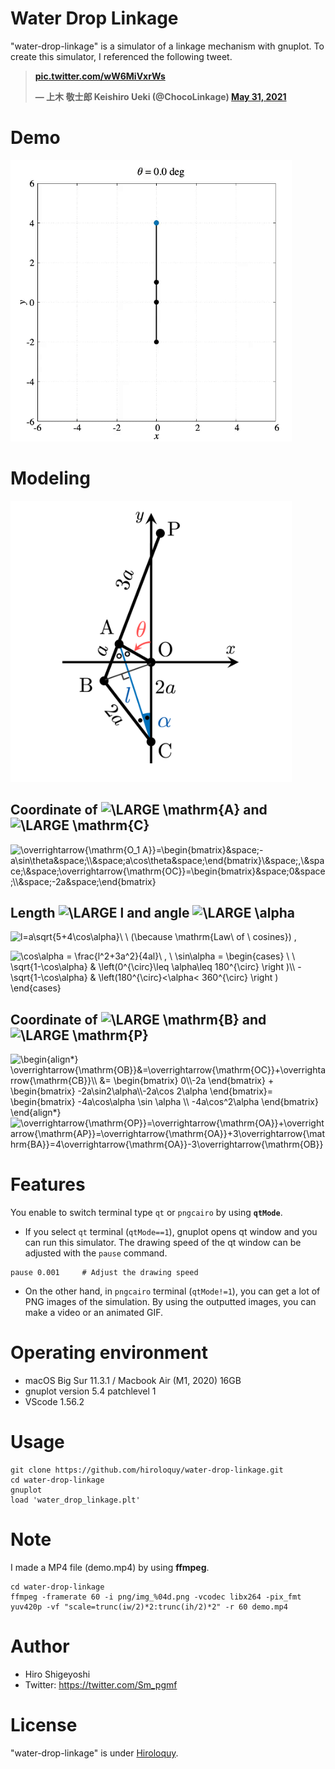 # Water Drop Linkage
"water-drop-linkage" is a simulator of a linkage mechanism  with gnuplot.
To create this simulator, I referenced the following tweet.

**<blockquote class="twitter-tweet"><p lang="und" dir="ltr"><a href="https://t.co/wW6MiVxrWs">pic.twitter.com/wW6MiVxrWs</a></p>&mdash; 上木 敬士郎 Keishiro Ueki (@ChocoLinkage) <a href="https://twitter.com/ChocoLinkage/status/1399198044122271746?ref_src=twsrc%5Etfw">May 31, 2021</a></blockquote>**

# Demo
<img src="demo_2x.gif" width="450" alt="demo_2x.gif" title="demo_2x.gif">

# Modeling
<img src="modeling.png" width="450" alt="modeling.png" title="modeling.png">

## Coordinate of <img src="https://latex.codecogs.com/gif.latex?\inline&space;\LARGE&space;\mathrm{A}" title="\LARGE \mathrm{A}" /> and <img src="https://latex.codecogs.com/gif.latex?\inline&space;\LARGE&space;\mathrm{C}" title="\LARGE \mathrm{C}" />
<img src="https://latex.codecogs.com/gif.latex?\overrightarrow{\mathrm{OA}}=\begin{bmatrix}&space;-a\sin\theta&space;\\&space;a\cos\theta&space;\end{bmatrix}\&space;,\&space;\&space;\overrightarrow{\mathrm{OC}}=\begin{bmatrix}&space;0&space;\\&space;-2a&space;\end{bmatrix}" title="\overrightarrow{\mathrm{O_1 A}}=\begin{bmatrix}&space;-a\sin\theta&space;\\&space;a\cos\theta&space;\end{bmatrix}\&space;,\&space;\&space;\overrightarrow{\mathrm{OC}}=\begin{bmatrix}&space;0&space;\\&space;-2a&space;\end{bmatrix}" />

## Length <img src="https://latex.codecogs.com/gif.latex?\inline&space;\LARGE&space;l" title="\LARGE l" /> and angle <img src="https://latex.codecogs.com/gif.latex?\inline&space;\LARGE&space;\alpha" title="\LARGE \alpha" />
<img src="https://latex.codecogs.com/gif.latex?l=a\sqrt{5&plus;4\cos\alpha}\&space;\&space;(\because&space;\mathrm{Law\&space;of&space;\&space;cosines})" title="l=a\sqrt{5+4\cos\alpha}\ \ (\because \mathrm{Law\ of \ cosines})" /> ,

<img src="https://latex.codecogs.com/gif.latex?\cos\alpha&space;=&space;\frac{l^2&plus;3a^2}{4al}\&space;,&space;\&space;\sin\alpha&space;=&space;\begin{cases}&space;\&space;\&space;\sqrt{1-\cos\alpha}&space;&&space;\left(0^{\circ}\leq&space;\alpha\leq&space;180^{\circ}&space;\right&space;)\\&space;-\sqrt{1-\cos\alpha}&space;&&space;\left(180^{\circ}<\alpha<&space;360^{\circ}&space;\right&space;)&space;\end{cases}" title="\cos\alpha = \frac{l^2+3a^2}{4al}\ , \ \sin\alpha = \begin{cases} \ \ \sqrt{1-\cos\alpha} & \left(0^{\circ}\leq \alpha\leq 180^{\circ} \right )\\ -\sqrt{1-\cos\alpha} & \left(180^{\circ}<\alpha< 360^{\circ} \right ) \end{cases}" />

## Coordinate of <img src="https://latex.codecogs.com/gif.latex?\inline&space;\LARGE&space;\mathrm{B}" title="\LARGE \mathrm{B}" /> and <img src="https://latex.codecogs.com/gif.latex?\inline&space;\LARGE&space;\mathrm{P}" title="\LARGE \mathrm{P}" />

<img src="https://latex.codecogs.com/gif.latex?\begin{align*}&space;\overrightarrow{\mathrm{OB}}&=\overrightarrow{\mathrm{OC}}&plus;\overrightarrow{\mathrm{CB}}\\&space;&=&space;\begin{bmatrix}&space;0\\-2a&space;\end{bmatrix}&space;&plus;&space;\begin{bmatrix}&space;-2a\sin2\alpha\\-2a\cos&space;2\alpha&space;\end{bmatrix}=&space;\begin{bmatrix}&space;-4a\cos\alpha&space;\sin&space;\alpha&space;\\&space;-4a\cos^2\alpha&space;\end{bmatrix}&space;\end{align*}" title="\begin{align*} \overrightarrow{\mathrm{OB}}&=\overrightarrow{\mathrm{OC}}+\overrightarrow{\mathrm{CB}}\\ &= \begin{bmatrix} 0\\-2a \end{bmatrix} + \begin{bmatrix} -2a\sin2\alpha\\-2a\cos 2\alpha \end{bmatrix}= \begin{bmatrix} -4a\cos\alpha \sin \alpha \\ -4a\cos^2\alpha \end{bmatrix} \end{align*}" />

<img src="https://latex.codecogs.com/gif.latex?\overrightarrow{\mathrm{OP}}=\overrightarrow{\mathrm{OA}}&plus;\overrightarrow{\mathrm{AP}}=\overrightarrow{\mathrm{OA}}&plus;3\overrightarrow{\mathrm{BA}}=4\overrightarrow{\mathrm{OA}}-3\overrightarrow{\mathrm{OB}}" title="\overrightarrow{\mathrm{OP}}=\overrightarrow{\mathrm{OA}}+\overrightarrow{\mathrm{AP}}=\overrightarrow{\mathrm{OA}}+3\overrightarrow{\mathrm{BA}}=4\overrightarrow{\mathrm{OA}}-3\overrightarrow{\mathrm{OB}}" />

# Features
You enable to switch terminal type `qt` or `pngcairo` by using **`qtMode`**.
- If you select `qt` terminal (`qtMode==1`), gnuplot opens qt window and you can run this simulator.
The drawing speed of the qt window can be adjusted with the `pause` command.
```
pause 0.001     # Adjust the drawing speed
```
- On the other hand, in `pngcairo` terminal (`qtMode!=1`), you can get a lot of PNG images of the simulation.
By using the outputted images, you can make a video or an animated GIF.

# Operating environment
<!-- # Requirement -->
- macOS Big Sur 11.3.1 / Macbook Air (M1, 2020) 16GB
- gnuplot version 5.4 patchlevel 1
- VScode 1.56.2

<!-- # Installation -->
 
# Usage
```
git clone https://github.com/hiroloquy/water-drop-linkage.git
cd water-drop-linkage
gnuplot
load 'water_drop_linkage.plt'
```

# Note
I made a MP4 file (demo.mp4) by using **ffmpeg**.

```
cd water-drop-linkage
ffmpeg -framerate 60 -i png/img_%04d.png -vcodec libx264 -pix_fmt yuv420p -vf "scale=trunc(iw/2)*2:trunc(ih/2)*2" -r 60 demo.mp4
```
 
# Author
* Hiro Shigeyoshi
* Twitter: https://twitter.com/Sm_pgmf
 
# License
"water-drop-linkage" is under [Hiroloquy](https://hiroloquy.com/).
 
